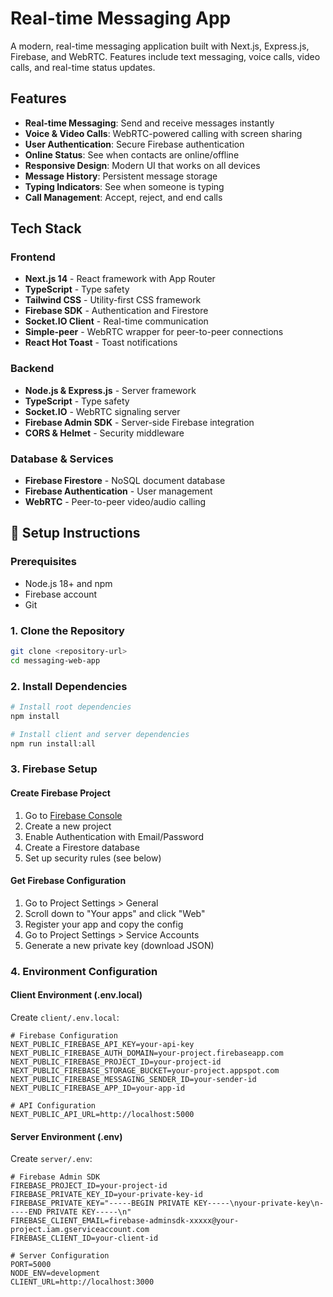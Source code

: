 # Real-time Messaging App

A modern, real-time messaging application built with Next.js, Express.js, Firebase, and WebRTC. Features include text messaging, voice calls, video calls, and real-time status updates.



## Features

- **Real-time Messaging**: Send and receive messages instantly
- **Voice & Video Calls**: WebRTC-powered calling with screen sharing
- **User Authentication**: Secure Firebase authentication
- **Online Status**: See when contacts are online/offline
- **Responsive Design**: Modern UI that works on all devices
- **Message History**: Persistent message storage
- **Typing Indicators**: See when someone is typing
- **Call Management**: Accept, reject, and end calls

## Tech Stack

### Frontend
- **Next.js 14** - React framework with App Router
- **TypeScript** - Type safety
- **Tailwind CSS** - Utility-first CSS framework
- **Firebase SDK** - Authentication and Firestore
- **Socket.IO Client** - Real-time communication
- **Simple-peer** - WebRTC wrapper for peer-to-peer connections
- **React Hot Toast** - Toast notifications

### Backend
- **Node.js & Express.js** - Server framework
- **TypeScript** - Type safety
- **Socket.IO** - WebRTC signaling server
- **Firebase Admin SDK** - Server-side Firebase integration
- **CORS & Helmet** - Security middleware

### Database & Services
- **Firebase Firestore** - NoSQL document database
- **Firebase Authentication** - User management
- **WebRTC** - Peer-to-peer video/audio calling

## 🔧 Setup Instructions

### Prerequisites

- Node.js 18+ and npm
- Firebase account
- Git

### 1. Clone the Repository

```bash
git clone <repository-url>
cd messaging-web-app
```

### 2. Install Dependencies

```bash
# Install root dependencies
npm install

# Install client and server dependencies
npm run install:all
```

### 3. Firebase Setup

#### Create Firebase Project
1. Go to [Firebase Console](https://console.firebase.google.com/)
2. Create a new project
3. Enable Authentication with Email/Password
4. Create a Firestore database
5. Set up security rules (see below)

#### Get Firebase Configuration
1. Go to Project Settings > General
2. Scroll down to "Your apps" and click "Web"
3. Register your app and copy the config
4. Go to Project Settings > Service Accounts
5. Generate a new private key (download JSON)

### 4. Environment Configuration

#### Client Environment (.env.local)
Create `client/.env.local`:

```env
# Firebase Configuration
NEXT_PUBLIC_FIREBASE_API_KEY=your-api-key
NEXT_PUBLIC_FIREBASE_AUTH_DOMAIN=your-project.firebaseapp.com
NEXT_PUBLIC_FIREBASE_PROJECT_ID=your-project-id
NEXT_PUBLIC_FIREBASE_STORAGE_BUCKET=your-project.appspot.com
NEXT_PUBLIC_FIREBASE_MESSAGING_SENDER_ID=your-sender-id
NEXT_PUBLIC_FIREBASE_APP_ID=your-app-id

# API Configuration
NEXT_PUBLIC_API_URL=http://localhost:5000
```

#### Server Environment (.env)
Create `server/.env`:

```env
# Firebase Admin SDK
FIREBASE_PROJECT_ID=your-project-id
FIREBASE_PRIVATE_KEY_ID=your-private-key-id
FIREBASE_PRIVATE_KEY="-----BEGIN PRIVATE KEY-----\nyour-private-key\n-----END PRIVATE KEY-----\n"
FIREBASE_CLIENT_EMAIL=firebase-adminsdk-xxxxx@your-project.iam.gserviceaccount.com
FIREBASE_CLIENT_ID=your-client-id

# Server Configuration
PORT=5000
NODE_ENV=development
CLIENT_URL=http://localhost:3000
```


 

  

